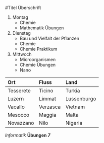 #Titel Überschrift

1. Montag
	* Chemie
	* Mathematik Übungen
2. Dienstag
	* Bau und Vielfalt der Pflanzen
	* Chemie
	* Chemie Praktikum
3. Mittwoch
	* Microorganismen
	* Chemie Übungen
	* Nano

|Ort|Fluss|Land|
|:-----------|:-------|:------------|
|Tesserete|Ticino|Turkia|
|Luzern|Limmat|Lussenburgo|
|Vacallo|Verzasca|Vietnam|
|Mesocco|Maggia|Malta|
|Novazzano|Nilo|Nigeria|

*Informatik*  **Übungen**  ***7***


